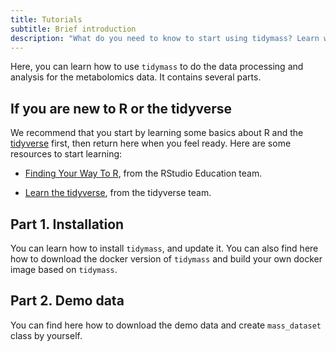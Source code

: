 ```yaml
---
title: Tutorials
subtitle: Brief introduction
description: "What do you need to know to start using tidymass? Learn what you need in 5 articles."
---
```


Here, you can learn how to use `tidymass` to do the data processing and analysis for the metabolomics data. It contains several parts.

## If you are new to R or the tidyverse

We recommend that you start by learning some basics about R and the [tidyverse](https://www.tidyverse.org/) first, then return here when you feel ready. Here are some resources to start learning:

* [Finding Your Way To R](https://education.rstudio.com/learn/), from the RStudio Education team.

* [Learn the tidyverse](https://www.tidyverse.org/learn/), from the tidyverse team.

## Part 1. Installation

You can learn how to install `tidymass`, and update it. You can also find here how to download the docker version of `tidymass` and build your own docker image based on `tidymass`.

## Part 2. Demo data

You can find here how to download the demo data and create `mass_dataset` class by yourself.

